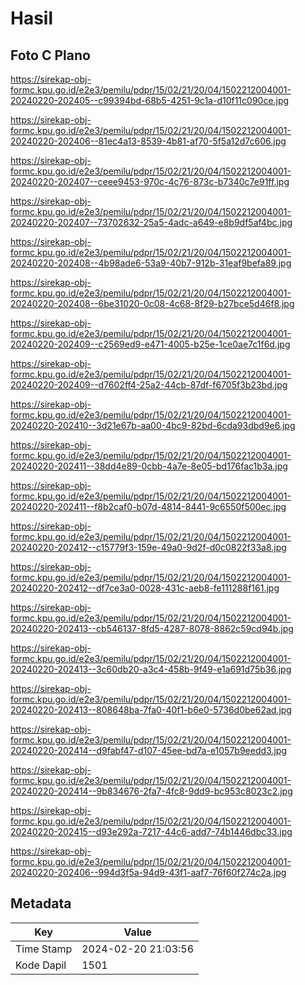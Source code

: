 # Hasil

## Foto C Plano

https://sirekap-obj-formc.kpu.go.id/e2e3/pemilu/pdpr/15/02/21/20/04/1502212004001-20240220-202405--c99394bd-68b5-4251-9c1a-d10f11c090ce.jpg

https://sirekap-obj-formc.kpu.go.id/e2e3/pemilu/pdpr/15/02/21/20/04/1502212004001-20240220-202406--81ec4a13-8539-4b81-af70-5f5a12d7c606.jpg

https://sirekap-obj-formc.kpu.go.id/e2e3/pemilu/pdpr/15/02/21/20/04/1502212004001-20240220-202407--ceee9453-970c-4c76-873c-b7340c7e91ff.jpg

https://sirekap-obj-formc.kpu.go.id/e2e3/pemilu/pdpr/15/02/21/20/04/1502212004001-20240220-202407--73702632-25a5-4adc-a649-e8b9df5af4bc.jpg

https://sirekap-obj-formc.kpu.go.id/e2e3/pemilu/pdpr/15/02/21/20/04/1502212004001-20240220-202408--4b98ade6-53a9-40b7-912b-31eaf9befa89.jpg

https://sirekap-obj-formc.kpu.go.id/e2e3/pemilu/pdpr/15/02/21/20/04/1502212004001-20240220-202408--6be31020-0c08-4c68-8f29-b27bce5d46f8.jpg

https://sirekap-obj-formc.kpu.go.id/e2e3/pemilu/pdpr/15/02/21/20/04/1502212004001-20240220-202409--c2569ed9-e471-4005-b25e-1ce0ae7c1f6d.jpg

https://sirekap-obj-formc.kpu.go.id/e2e3/pemilu/pdpr/15/02/21/20/04/1502212004001-20240220-202409--d7602ff4-25a2-44cb-87df-f6705f3b23bd.jpg

https://sirekap-obj-formc.kpu.go.id/e2e3/pemilu/pdpr/15/02/21/20/04/1502212004001-20240220-202410--3d21e67b-aa00-4bc9-82bd-6cda93dbd9e6.jpg

https://sirekap-obj-formc.kpu.go.id/e2e3/pemilu/pdpr/15/02/21/20/04/1502212004001-20240220-202411--38dd4e89-0cbb-4a7e-8e05-bd176fac1b3a.jpg

https://sirekap-obj-formc.kpu.go.id/e2e3/pemilu/pdpr/15/02/21/20/04/1502212004001-20240220-202411--f8b2caf0-b07d-4814-8441-9c6550f500ec.jpg

https://sirekap-obj-formc.kpu.go.id/e2e3/pemilu/pdpr/15/02/21/20/04/1502212004001-20240220-202412--c15779f3-159e-49a0-9d2f-d0c0822f33a8.jpg

https://sirekap-obj-formc.kpu.go.id/e2e3/pemilu/pdpr/15/02/21/20/04/1502212004001-20240220-202412--df7ce3a0-0028-431c-aeb8-fe111288f161.jpg

https://sirekap-obj-formc.kpu.go.id/e2e3/pemilu/pdpr/15/02/21/20/04/1502212004001-20240220-202413--cb546137-8fd5-4287-8078-8862c59cd94b.jpg

https://sirekap-obj-formc.kpu.go.id/e2e3/pemilu/pdpr/15/02/21/20/04/1502212004001-20240220-202413--3c60db20-a3c4-458b-9f49-e1a691d75b36.jpg

https://sirekap-obj-formc.kpu.go.id/e2e3/pemilu/pdpr/15/02/21/20/04/1502212004001-20240220-202413--808648ba-7fa0-40f1-b6e0-5736d0be62ad.jpg

https://sirekap-obj-formc.kpu.go.id/e2e3/pemilu/pdpr/15/02/21/20/04/1502212004001-20240220-202414--d9fabf47-d107-45ee-bd7a-e1057b9eedd3.jpg

https://sirekap-obj-formc.kpu.go.id/e2e3/pemilu/pdpr/15/02/21/20/04/1502212004001-20240220-202414--9b834676-2fa7-4fc8-9dd9-bc953c8023c2.jpg

https://sirekap-obj-formc.kpu.go.id/e2e3/pemilu/pdpr/15/02/21/20/04/1502212004001-20240220-202415--d93e292a-7217-44c6-add7-74b1446dbc33.jpg

https://sirekap-obj-formc.kpu.go.id/e2e3/pemilu/pdpr/15/02/21/20/04/1502212004001-20240220-202406--994d3f5a-94d9-43f1-aaf7-76f60f274c2a.jpg


## Metadata

| Key        | Value               |
| ---------- | ------------------- |
| Time Stamp | 2024-02-20 21:03:56 |
| Kode Dapil | 1501                |



